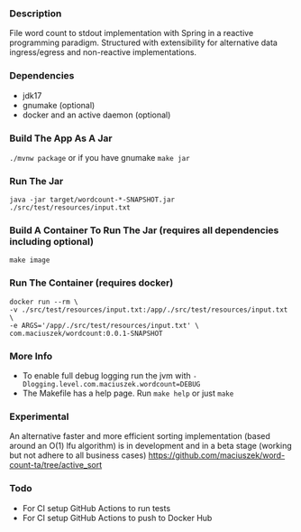 ### Description

File word count to stdout implementation with Spring in a reactive programming paradigm. Structured with extensibility for alternative data ingress/egress and non-reactive implementations.

### Dependencies
* jdk17
* gnumake (optional)
* docker and an active daemon (optional)

### Build The App As A Jar
`./mvnw package`
or if you have gnumake
`make jar`

### Run The Jar
`java -jar target/wordcount-*-SNAPSHOT.jar ./src/test/resources/input.txt`

### Build A Container To Run The Jar (requires all dependencies including optional)
`make image`

### Run The Container (requires docker)
```
docker run --rm \
-v ./src/test/resources/input.txt:/app/./src/test/resources/input.txt \
-e ARGS='/app/./src/test/resources/input.txt' \
com.maciuszek/wordcount:0.0.1-SNAPSHOT
```

### More Info
* To enable full debug logging run the jvm with `-Dlogging.level.com.maciuszek.wordcount=DEBUG`
* The Makefile has a help page. Run `make help` or just `make`

### Experimental
An alternative faster and more efficient sorting implementation (based around an O(1) lfu algorithm) is in development and in a beta stage (working but not adhere to all business cases) https://github.com/maciuszek/word-count-ta/tree/active_sort 

### Todo
* For CI setup GitHub Actions to run tests
* For CI setup GitHub Actions to push to Docker Hub
